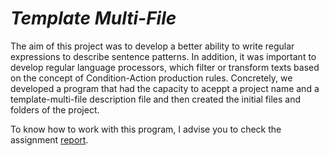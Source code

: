 # *Template Multi-File*

The aim of this project was to develop a better ability to write regular expressions to describe sentence patterns. In addition, it was important to develop regular language processors, which filter or transform texts based on the concept of Condition-Action production rules. Concretely, we developed a program that had the capacity to aceppt a project name and a template-multi-file description file and then created the initial files and folders of the project.

To know how to work with this program, I advise you to check the assignment [report](relatorio.pdf).
